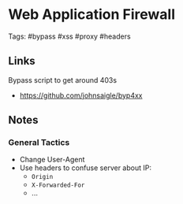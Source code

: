 # Web Application Firewall
Tags: #bypass #xss #proxy #headers

## Links
Bypass script to get around 403s
- https://github.com/johnsaigle/byp4xx

## Notes
### General Tactics
- Change User-Agent
- Use headers to confuse server about IP:
	- `Origin`
	- `X-Forwarded-For`
	- ...
